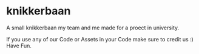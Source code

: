 # knikkerbaan

A small knikkerbaan my team and me made for a proect in university.

If you use any of our Code or Assets in your Code make sure to credit us :)
Have Fun.
